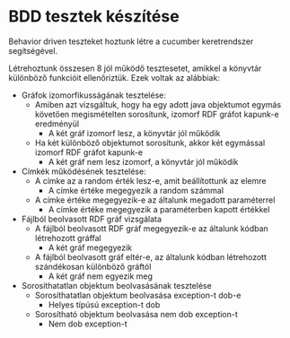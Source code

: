 # BDD tesztek készítése

Behavior driven teszteket hoztunk létre a cucumber keretrendszer segítségével. 

Létrehoztunk összesen 8 jól működő tesztesetet, amikkel a könyvtár különböző funkcióit ellenőriztük.
Ezek voltak az alábbiak:

- Gráfok izomorfikusságának tesztelése:
  - Amiben azt vizsgáltuk, hogy ha egy adott java objektumot egymás követően megismételten sorosítunk, izomorf RDF gráfot kapunk-e eredményül
    - A két gráf izomorf lesz, a könyvtár jól működik
  - Ha két különböző objektumot sorosítunk, akkor két egymással izomorf RDF gráfot kapunk-e
    - A két gráf nem lesz izomorf, a könyvtár jól működik
- Címkék működésének tesztelése:
  - A címke az a random érték lesz-e, amit beállítottunk az elemre
    - A címke értéke megegyezik a random számmal
  - A címke értéke megegyezik-e az általunk megadott paraméterrel
    - A címke értéke megegyezik a paraméterben kapott értékkel
- Fájlból beolvasott RDF gráf vizsgálata
  - A fájlból beolvasott RDF gráf megegyezik-e az általunk kódban létrehozott gráffal
    - A két gráf megegyezik
  - A fájlból beolvasott gráf eltér-e, az általunk kódban létrehozott szándékosan különböző gráftól
    - A két gráf nem egyezik meg
- Sorosíthatatlan objektum beolvasásának tesztelése
  - Sorosíthatatlan objektum beolvasása exception-t dob-e
    - Helyes típúsú exception-t dob
  - Sorosítható objektum beolvasása nem dob exception-t
    - Nem dob exception-t
